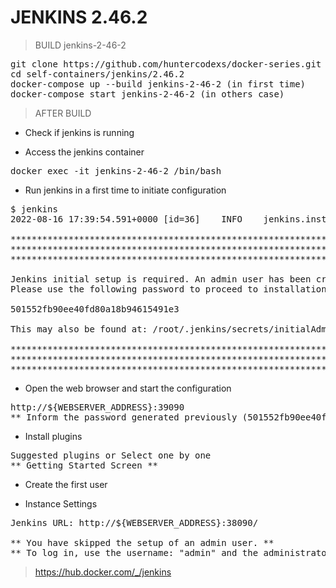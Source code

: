 # JENKINS 2.46.2

> BUILD jenkins-2-46-2

<pre>
git clone https://github.com/huntercodexs/docker-series.git .
cd self-containers/jenkins/2.46.2
docker-compose up --build jenkins-2-46-2 (in first time)
docker-compose start jenkins-2-46-2 (in others case)
</pre>

> AFTER BUILD

- Check if jenkins is running

- Access the jenkins container

<pre>
docker exec -it jenkins-2-46-2 /bin/bash
</pre>

- Run jenkins in a first time to initiate configuration

<pre>
$ jenkins
2022-08-16 17:39:54.591+0000 [id=36]	INFO	jenkins.install.SetupWizard#init: 

*************************************************************
*************************************************************
*************************************************************

Jenkins initial setup is required. An admin user has been created and a password generated.
Please use the following password to proceed to installation:

501552fb90ee40fd80a18b94615491e3

This may also be found at: /root/.jenkins/secrets/initialAdminPassword

*************************************************************
*************************************************************
*************************************************************
</pre>

- Open the web browser and start the configuration

<pre>
http://${WEBSERVER_ADDRESS}:39090
** Inform the password generated previously (501552fb90ee40fd80a18b94615491e3) **
</pre>

- Install plugins

<pre>
Suggested plugins or Select one by one
** Getting Started Screen **
</pre>

- Create the first user

- Instance Settings

<pre>
Jenkins URL: http://${WEBSERVER_ADDRESS}:38090/

** You have skipped the setup of an admin user. **
** To log in, use the username: "admin" and the administrator password you used to access the setup wizard. **
</pre>

> https://hub.docker.com/_/jenkins
